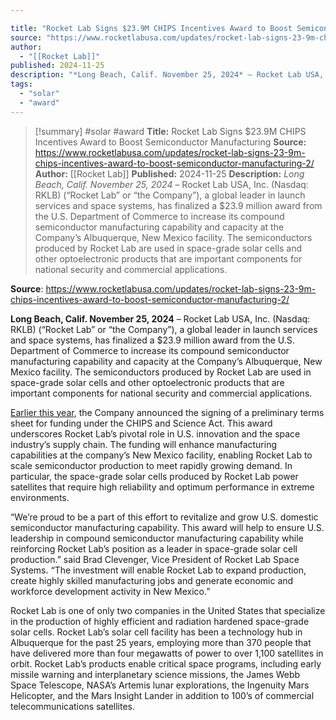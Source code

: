 ```yaml
---

title: "Rocket Lab Signs $23.9M CHIPS Incentives Award to Boost Semiconductor Manufacturing "
source: "https://www.rocketlabusa.com/updates/rocket-lab-signs-23-9m-chips-incentives-award-to-boost-semiconductor-manufacturing-2/"
author:
  - "[[Rocket Lab]]"
published: 2024-11-25
description: "*Long Beach, Calif. November 25, 2024* – Rocket Lab USA, Inc. (Nasdaq: RKLB) (“Rocket Lab” or “the Company”), a global leader in launch services and space systems, has finalized a $23.9 million award from the U.S. Department of Commerce to increase its compound semiconductor manufacturing capability and capacity at the Company’s Albuquerque, New Mexico facility. The semiconductors produced by Rocket Lab are used in space-grade solar cells and other optoelectronic products that are important components for national security and commercial applications."
tags:
  - "solar"
  - "award"
---
```

>[!summary]
#solar #award
**Title:** Rocket Lab Signs $23.9M CHIPS Incentives Award to Boost Semiconductor Manufacturing 
**Source:** https://www.rocketlabusa.com/updates/rocket-lab-signs-23-9m-chips-incentives-award-to-boost-semiconductor-manufacturing-2/
**Author:** [[Rocket Lab]]
**Published:** 2024-11-25
**Description:** *Long Beach, Calif. November 25, 2024* – Rocket Lab USA, Inc. (Nasdaq: RKLB) (“Rocket Lab” or “the Company”), a global leader in launch services and space systems, has finalized a $23.9 million award from the U.S. Department of Commerce to increase its compound semiconductor manufacturing capability and capacity at the Company’s Albuquerque, New Mexico facility. The semiconductors produced by Rocket Lab are used in space-grade solar cells and other optoelectronic products that are important components for national security and commercial applications.

**Source**: https://www.rocketlabusa.com/updates/rocket-lab-signs-23-9m-chips-incentives-award-to-boost-semiconductor-manufacturing-2/

**Long Beach, Calif. November 25, 2024** – Rocket Lab USA, Inc. (Nasdaq: RKLB) (“Rocket Lab” or “the Company”), a global leader in launch services and space systems, has finalized a $23.9 million award from the U.S. Department of Commerce to increase its compound semiconductor manufacturing capability and capacity at the Company’s Albuquerque, New Mexico facility. The semiconductors produced by Rocket Lab are used in space-grade solar cells and other optoelectronic products that are important components for national security and commercial applications.

[Earlier this year](https://www.rocketlabusa.com/updates/rocket-lab-signs-preliminary-terms-to-receive-up-to-23-9m-in-funding-under-the-chips-act-to-expand-production-of-semiconductors-that-power-spacecraft/), the Company announced the signing of a preliminary terms sheet for funding under the CHIPS and Science Act. This award underscores Rocket Lab’s pivotal role in U.S. innovation and the space industry’s supply chain. The funding will enhance manufacturing capabilities at the company’s New Mexico facility, enabling Rocket Lab to scale semiconductor production to meet rapidly growing demand. In particular, the space-grade solar cells produced by Rocket Lab power satellites that require high reliability and optimum performance in extreme environments.

“We’re proud to be a part of this effort to revitalize and grow U.S. domestic semiconductor manufacturing capability. This award will help to ensure U.S. leadership in compound semiconductor manufacturing capability while reinforcing Rocket Lab’s position as a leader in space-grade solar cell production.” said Brad Clevenger, Vice President of Rocket Lab Space Systems. “The investment will enable Rocket Lab to expand production, create highly skilled manufacturing jobs and generate economic and workforce development activity in New Mexico.”

Rocket Lab is one of only two companies in the United States that specialize in the production of highly efficient and radiation hardened space-grade solar cells. Rocket Lab’s solar cell facility has been a technology hub in Albuquerque for the past 25 years, employing more than 370 people that have delivered more than four megawatts of power to over 1,100 satellites in orbit. Rocket Lab’s products enable critical space programs, including early missile warning and interplanetary science missions, the James Webb Space Telescope, NASA’s Artemis lunar explorations, the Ingenuity Mars Helicopter, and the Mars Insight Lander in addition to 100’s of commercial telecommunications satellites.
